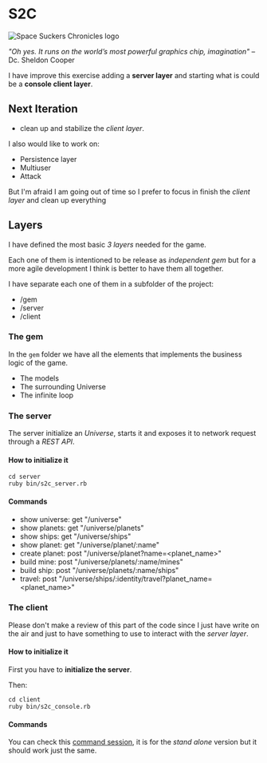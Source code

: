 # S2C

![Space Suckers Chronicles logo](http://farm3.static.flickr.com/2718/5768774787_395211651d_o.png)

_"Oh yes. It runs on the world’s most powerful graphics chip, imagination"_ – Dc. Sheldon Cooper

I have improve this exercise adding a **server layer** and starting what is could be a **console client layer**.

## Next Iteration

* clean up and stabilize the _client layer_.

I also would like to work on:

* Persistence layer
* Multiuser
* Attack

But I'm afraid I am going out of time so I prefer to focus in finish the _client layer_ and clean up everything

## Layers

I have defined the most basic _3 layers_ needed for the game.

Each one of them is intentioned to be release as _independent gem_ but for a more agile development I think is better to have them all together.

I have separate each one of them in a subfolder of the project:

* /gem
* /server
* /client


### The gem

In the `gem` folder we have all the elements that implements the business logic of the game.

* The models
* The surrounding Universe
* The infinite loop

### The server

The server initialize an _Universe_, starts it and exposes it to network request through a _REST API_.

#### How to initialize it
    
    cd server
    ruby bin/s2c_server.rb
    
#### Commands

* show universe:  get "/universe"
* show planets:   get "/universe/planets"
* show ships:     get "/universe/ships"
* show planet:    get "/universe/planet/:name"
* create planet:  post "/universe/planet?name=<planet_name>"
* build mine:     post "/universe/planets/:name/mines"
* build ship:     post "/universe/planets/:name/ships"
* travel:         post "/universe/ships/:identity/travel?planet_name=<planet_name>" 

### The client

Please don't make a review of this part of the code since I just have write on the air and just to have something to use to interact with the _server layer_.

#### How to initialize it

First you have to **initialize the server**. 

Then:
    
    cd client
    ruby bin/s2c_console.rb
    
#### Commands

You can check this [command session](https://github.com/fguillen/SpaceSuckersChronicles/blob/master/wiki/console_session.md), it is for the _stand alone_ version but it should work just the same.



